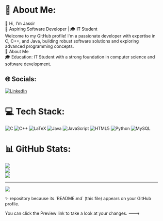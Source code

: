 # 💫 About Me:
👋 Hi, I'm Jassir<br>🚀 Aspiring Software Developer | 🎓 IT Student<br>Welcome to my GitHub profile! I'm a passionate developer with expertise in C, C++, and Java, building robust software solutions and exploring advanced programming concepts.<br>🌟 About Me<br>🎓 Education: IT Student with a strong foundation in computer science and software development.


## 🌐 Socials:
[![LinkedIn](https://img.shields.io/badge/LinkedIn-%230077B5.svg?logo=linkedin&logoColor=white)](https://linkedin.com/in/www.linkedin.com/in/jassir-habba) 

# 💻 Tech Stack:
![C](https://img.shields.io/badge/c-%2300599C.svg?style=for-the-badge&logo=c&logoColor=white) ![C++](https://img.shields.io/badge/c++-%2300599C.svg?style=for-the-badge&logo=c%2B%2B&logoColor=white) ![LaTeX](https://img.shields.io/badge/latex-%23008080.svg?style=for-the-badge&logo=latex&logoColor=white) ![Java](https://img.shields.io/badge/java-%23ED8B00.svg?style=for-the-badge&logo=openjdk&logoColor=white) ![JavaScript](https://img.shields.io/badge/javascript-%23323330.svg?style=for-the-badge&logo=javascript&logoColor=%23F7DF1E) ![HTML5](https://img.shields.io/badge/html5-%23E34F26.svg?style=for-the-badge&logo=html5&logoColor=white) ![Python](https://img.shields.io/badge/python-3670A0?style=for-the-badge&logo=python&logoColor=ffdd54) ![MySQL](https://img.shields.io/badge/mysql-4479A1.svg?style=for-the-badge&logo=mysql&logoColor=white)
# 📊 GitHub Stats:
![](https://github-readme-stats.vercel.app/api?username=Jassir69&theme=dark&hide_border=false&include_all_commits=false&count_private=false)<br/>
![](https://github-readme-streak-stats.herokuapp.com/?user=Jassir69&theme=dark&hide_border=false)<br/>
![](https://github-readme-stats.vercel.app/api/top-langs/?username=Jassir69&theme=dark&hide_border=false&include_all_commits=false&count_private=false&layout=compact)

---
[![](https://visitcount.itsvg.in/api?id=Jassir69&icon=0&color=0)](https://visitcount.itsvg.in)

<!-- Proudly created with GPRM ( https://gprm.itsvg.in ) -->✨ repository because its `README.md` (this file) appears on your GitHub profile.
You can click the Preview link to take a look at your changes.
--->
